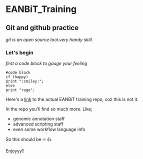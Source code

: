 # EANBiT_Training
## Git and github practice
*git is an open source tool.very handy skill.*
### Let's begin

*first a code block to gauge your feeling*

```{bash}
#code block
if (happy)
print ":smiley:";
else
print "rage";
```

Here's a [link](https://github.com/eanbit-rt2019) to the actual EANBiT training repo, coz this is not it.

In the repo you'll find so much more. Like;
- genomic annotation staff
- advanced scripting staff
- even some workflow language info

So this should be :fire: :+1:

Enjoyyy!!

